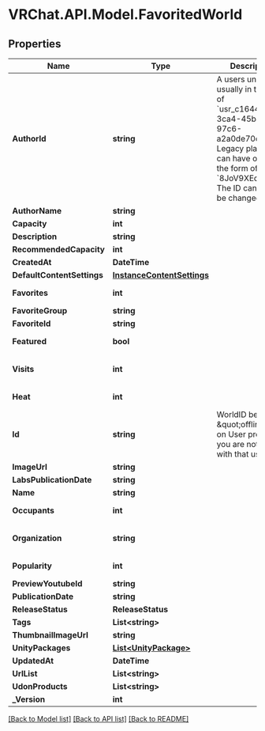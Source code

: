 # VRChat.API.Model.FavoritedWorld

## Properties

Name | Type | Description | Notes
------------ | ------------- | ------------- | -------------
**AuthorId** | **string** | A users unique ID, usually in the form of &#x60;usr_c1644b5b-3ca4-45b4-97c6-a2a0de70d469&#x60;. Legacy players can have old IDs in the form of &#x60;8JoV9XEdpo&#x60;. The ID can never be changed. | [optional] 
**AuthorName** | **string** |  | 
**Capacity** | **int** |  | 
**Description** | **string** |  | 
**RecommendedCapacity** | **int** |  | [optional] 
**CreatedAt** | **DateTime** |  | 
**DefaultContentSettings** | [**InstanceContentSettings**](InstanceContentSettings.md) |  | [optional] 
**Favorites** | **int** |  | [default to 0]
**FavoriteGroup** | **string** |  | 
**FavoriteId** | **string** |  | 
**Featured** | **bool** |  | [default to false]
**Visits** | **int** |  | [optional] [default to 0]
**Heat** | **int** |  | [default to 0]
**Id** | **string** | WorldID be \&quot;offline\&quot; on User profiles if you are not friends with that user. | 
**ImageUrl** | **string** |  | 
**LabsPublicationDate** | **string** |  | 
**Name** | **string** |  | 
**Occupants** | **int** |  | [default to 0]
**Organization** | **string** |  | [default to "vrchat"]
**Popularity** | **int** |  | [default to 0]
**PreviewYoutubeId** | **string** |  | [optional] 
**PublicationDate** | **string** |  | 
**ReleaseStatus** | **ReleaseStatus** |  | 
**Tags** | **List&lt;string&gt;** |   | 
**ThumbnailImageUrl** | **string** |  | 
**UnityPackages** | [**List&lt;UnityPackage&gt;**](UnityPackage.md) |   | 
**UpdatedAt** | **DateTime** |  | 
**UrlList** | **List&lt;string&gt;** |  | 
**UdonProducts** | **List&lt;string&gt;** |  | [optional] 
**_Version** | **int** |  | 

[[Back to Model list]](../README.md#documentation-for-models) [[Back to API list]](../README.md#documentation-for-api-endpoints) [[Back to README]](../README.md)

